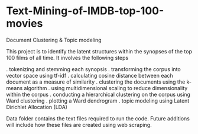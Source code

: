 # Text-Mining-of-IMDB-top-100-movies
Document Clustering &amp; Topic modeling

This project is to identify the latent structures within the synopses of the top 100 films of all time. It involves the following steps

. tokenizing and stemming each synopsis
. transforming the corpus into vector space using tf-idf
. calculating cosine distance between each document as a measure of similarity
. clustering the documents using the k-means algorithm
. using multidimensional scaling to reduce dimensionality within the corpus
. conducting a hierarchical clustering on the corpus using Ward clustering
. plotting a Ward dendrogram
. topic modeling using Latent Dirichlet Allocation (LDA)

Data folder contains the text files required to run the code. Future additions will include how these files are created using web scraping.
